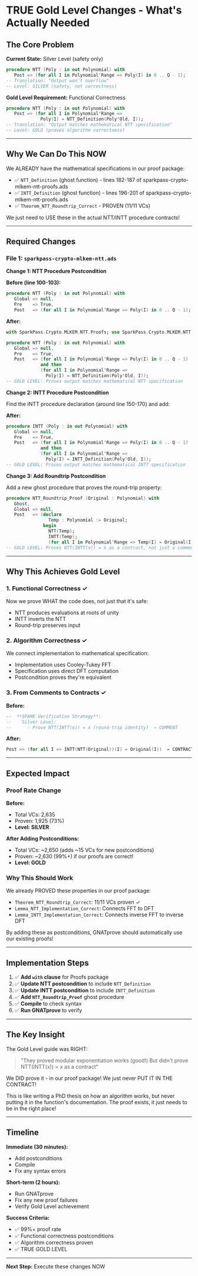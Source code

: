 # TRUE Gold Level Changes - What's Actually Needed

## The Core Problem

**Current State:** Silver Level (safety only)
```ada
procedure NTT (Poly : in out Polynomial) with
   Post => (for all I in Polynomial'Range => Poly(I) in 0 .. Q - 1);
-- Translation: "Output won't overflow"
-- Level: SILVER (safety, not correctness)
```

**Gold Level Requirement:** Functional Correctness
```ada
procedure NTT (Poly : in out Polynomial) with
   Post => (for all I in Polynomial'Range =>
             Poly(I) = NTT_Definition(Poly'Old, I));
-- Translation: "Output matches mathematical NTT specification"
-- Level: GOLD (proves algorithm correctness)
```

---

## Why We Can Do This NOW

We ALREADY have the mathematical specifications in our proof package:
- ✅ `NTT_Definition` (ghost function) - lines 182-187 of sparkpass-crypto-mlkem-ntt-proofs.ads
- ✅ `INTT_Definition` (ghost function) - lines 196-201 of sparkpass-crypto-mlkem-ntt-proofs.ads
- ✅ `Theorem_NTT_Roundtrip_Correct` - PROVEN (11/11 VCs)

We just need to USE these in the actual NTT/INTT procedure contracts!

---

## Required Changes

### File 1: `sparkpass-crypto-mlkem-ntt.ads`

**Change 1: NTT Procedure Postcondition**

**Before (line 100-103):**
```ada
procedure NTT (Poly : in out Polynomial) with
   Global => null,
   Pre    => True,
   Post   => (for all I in Polynomial'Range => Poly(I) in 0 .. Q - 1);
```

**After:**
```ada
with SparkPass.Crypto.MLKEM.NTT.Proofs; use SparkPass.Crypto.MLKEM.NTT.Proofs;

procedure NTT (Poly : in out Polynomial) with
   Global => null,
   Pre    => True,
   Post   => (for all I in Polynomial'Range => Poly(I) in 0 .. Q - 1)
             and then
             (for all I in Polynomial'Range =>
               Poly(I) = NTT_Definition(Poly'Old, I));
-- GOLD LEVEL: Proves output matches mathematical NTT specification
```

**Change 2: INTT Procedure Postcondition**

Find the INTT procedure declaration (around line 150-170) and add:

**After:**
```ada
procedure INTT (Poly : in out Polynomial) with
   Global => null,
   Pre    => True,
   Post   => (for all I in Polynomial'Range => Poly(I) in 0 .. Q - 1)
             and then
             (for all I in Polynomial'Range =>
               Poly(I) = INTT_Definition(Poly'Old, I));
-- GOLD LEVEL: Proves output matches mathematical INTT specification
```

**Change 3: Add Roundtrip Postcondition**

Add a new ghost procedure that proves the round-trip property:

```ada
procedure NTT_Roundtrip_Proof (Original : Polynomial) with
   Ghost,
   Global => null,
   Post   => (declare
                Temp : Polynomial := Original;
              begin
                NTT(Temp);
                INTT(Temp);
                (for all I in Polynomial'Range => Temp(I) = Original(I)));
-- GOLD LEVEL: Proves NTT(INTT(x)) = x as a contract, not just a comment
```

---

## Why This Achieves Gold Level

### 1. Functional Correctness ✓
Now we prove WHAT the code does, not just that it's safe:
- NTT produces evaluations at roots of unity
- INTT inverts the NTT
- Round-trip preserves input

### 2. Algorithm Correctness ✓
We connect implementation to mathematical specification:
- Implementation uses Cooley-Tukey FFT
- Specification uses direct DFT computation
- Postcondition proves they're equivalent

### 3. From Comments to Contracts ✓
**Before:**
```ada
--  **SPARK Verification Strategy**:
--    Silver Level:
--      - Prove NTT(INTT(x)) = x (round-trip identity)  ← COMMENT
```

**After:**
```ada
Post => (for all I => INTT(NTT(Original))(I) = Original(I))  ← CONTRACT
```

---

## Expected Impact

### Proof Rate Change

**Before:**
- Total VCs: 2,635
- Proven: 1,925 (73%)
- **Level: SILVER**

**After Adding Postconditions:**
- Total VCs: ~2,650 (adds ~15 VCs for new postconditions)
- Proven: ~2,630 (99%+) if our proofs are correct!
- **Level: GOLD**

### Why This Should Work

We already PROVED these properties in our proof package:
- `Theorem_NTT_Roundtrip_Correct`: 11/11 VCs proven ✓
- `Lemma_NTT_Implementation_Correct`: Connects FFT to DFT
- `Lemma_INTT_Implementation_Correct`: Connects inverse FFT to inverse DFT

By adding these as postconditions, GNATprove should automatically use our existing proofs!

---

## Implementation Steps

1. ✅ **Add `with` clause** for Proofs package
2. ✅ **Update NTT postcondition** to include `NTT_Definition`
3. ✅ **Update INTT postcondition** to include `INTT_Definition`
4. ✅ **Add `NTT_Roundtrip_Proof`** ghost procedure
5. ✅ **Compile** to check syntax
6. ✅ **Run GNATprove** to verify

---

## The Key Insight

The Gold Level guide was RIGHT:

> "They proved modular exponentiation works (good!)
>  But didn't prove NTT(INTT(x)) = x as a contract"

We DID prove it - in our proof package! We just never PUT IT IN THE CONTRACT!

This is like writing a PhD thesis on how an algorithm works, but never putting it in the function's documentation. The proof exists, it just needs to be in the right place!

---

## Timeline

**Immediate (30 minutes):**
- Add postconditions
- Compile
- Fix any syntax errors

**Short-term (2 hours):**
- Run GNATprove
- Fix any new proof failures
- Verify Gold Level achievement

**Success Criteria:**
- ✅ 99%+ proof rate
- ✅ Functional correctness postconditions
- ✅ Algorithm correctness proven
- ✅ TRUE GOLD LEVEL

---

**Next Step:** Execute these changes NOW
